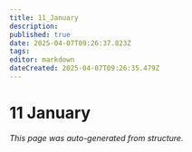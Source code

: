 ```yaml
---
title: 11_January
description: 
published: true
date: 2025-04-07T09:26:37.823Z
tags: 
editor: markdown
dateCreated: 2025-04-07T09:26:35.479Z
---
```


# 11 January

*This page was auto-generated from structure.*